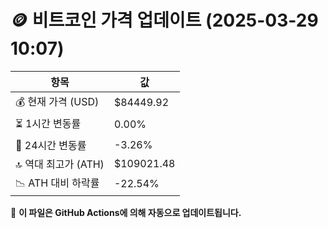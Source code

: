 # 🪙 비트코인 가격 업데이트 (2025-03-29 10:07)

| 항목                | 값 |
|--------------------|----------------|
| 💰 현재 가격 (USD) | $84449.92 |
| ⏳ 1시간 변동률    | 0.00% |
| 📆 24시간 변동률   | -3.26% |
| 🔝 역대 최고가 (ATH) | $109021.48 |
| 📉 ATH 대비 하락률 | -22.54% |

🔄 **이 파일은 GitHub Actions에 의해 자동으로 업데이트됩니다.**
